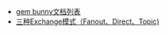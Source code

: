 * [gem bunny文档列表](http://rubybunny.info/articles/guides.html)
* [三种Exchange模式（Fanout、Direct、Topic)](https://blog.csdn.net/u013045437/article/details/71710067)




